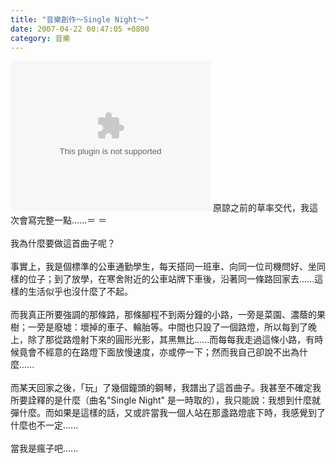 ```yaml
---
title: "音樂創作～Single Night～"
date: 2007-04-22 00:47:05 +0800
category: 音樂
---
```

<object classid="CLSID:6BF52A52-394A-11d3-B153-00C04F79FAA6" codebase="http://www.microsoft.com/ntserver/netshow/download/en/nsmp2inf.cab#Version=5,1,51,415" id="msplayer" type="application/x-oleobject" standby="Loading Microsoft Media Player components..." name="msplayer" width="320" height="240"> <param name="AllowChangeDisplaySize" value="1"> <param name="AutoStart" value="1"> <param name="AutoSize" value="0"> <param name="AnimationAtStart" value="1"> <param name="ClickToPlay" value="1"> <param name="EnableContextMenu" value="0"> <param name="EnablePositionControls" value="1"> <param name="EnableFullScreenControls" value="1"> <param name="URL" value="http://9.mms.blog.xuite.net/9/a/8/f/10971305/blog_112520/dv/10851656/10851656.mp3"> <param name="ShowControls" value="1"> <param name="ShowAudioControls" value="1"> <param name="ShowDisplay" value="0"> <param name="ShowGotoBar" value="0"> <param name="ShowPositionControls" value="1"> <param name="ShowStatusBar" value="1"> <param name="ShowTracker" value="1"> <embed src="http://9.mms.blog.xuite.net/9/a/8/f/10971305/blog_112520/dv/10851656/10851656.mp3" type="video/x-ms-wmv" width="320" height="240" autostart="1" showcontrols="0" autosize="0" animationatstart="1" clicktoplay="1" enablecontextmenu="0" enablepositioncontrols="1" enablefullscreencontrols="1" showaudiocontrols="1" showdisplay="0" showgotobar="0" showpositioncontrols="1" showstatusbar="1" showtracker="1" title="Windows Media Player"> </object>
原諒之前的草率交代，我這次會寫完整一點......＝ ＝<br /><br />我為什麼要做這首曲子呢？<br /><br />事實上，我是個標準的公車通勤學生，每天搭同一班車、向同一位司機問好、坐同樣的位子；到了放學，在寒舍附近的公車站牌下車後，沿著同一條路回家去......這樣的生活似乎也沒什麼了不起。<br /><br />而我真正所要強調的那條路，那條腳程不到兩分鐘的小路，一旁是菜園、濃蔭的果樹；一旁是廢墟：壞掉的車子、輪胎等。中間也只設了一個路燈，所以每到了晚上，除了那從路燈射下來的圓形光影，其黑無比......而每每我走過這條小路，有時候竟會不經意的在路燈下面放慢速度，亦或停一下；然而我自己卻說不出為什麼......<br /><br />而某天回家之後，「玩」了幾個鐘頭的鋼琴，我譜出了這首曲子。我甚至不確定我所要詮釋的是什麼（曲名&quot;Single Night&quot; 是一時取的），我只能說：我想到什麼就彈什麼。而如果是這樣的話，又或許當我一個人站在那盞路燈底下時，我感覺到了什麼也不一定......<br /><br />當我是瘋子吧......<br />
